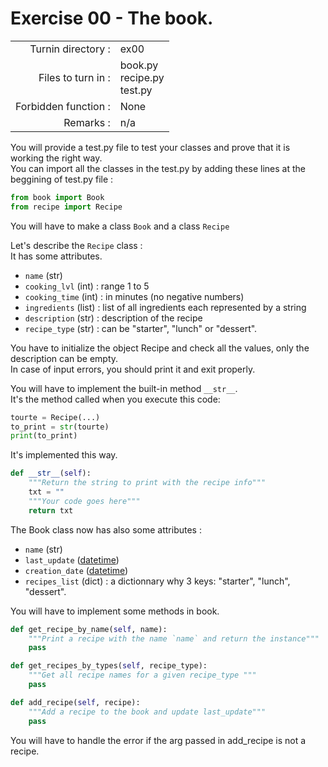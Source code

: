 # Exercise 00 - The book.

|                         |                    |
| -----------------------:| ------------------ |
|   Turnin directory :    |  ex00              |
|   Files to turn in :    |  book.py<br>recipe.py<br>test.py  |
|   Forbidden function :  |  None              |
|   Remarks :             |  n/a               |

You will provide a test.py file to test your classes and prove that it is working the right way.  
You can import all the classes in the test.py by adding these lines at the beggining of test.py file :

```py
from book import Book
from recipe import Recipe
```

You will have to make a class `Book` and a class `Recipe`

Let's describe the `Recipe` class :  
It has some attributes.  
* `name`            (str)  
* `cooking_lvl`     (int) : range 1 to 5  
* `cooking_time`    (int) : in minutes (no negative numbers)  
* `ingredients`     (list) : list of all ingredients each represented by a string  
* `description`     (str) : description of the recipe  
* `recipe_type`     (str) : can be "starter", "lunch" or "dessert".   

You have to initialize the object Recipe and check all the values, only the description can be empty.  
In case of input errors, you should print it and exit properly.

You will have to implement the built-in method `__str__`.  
It's the method called when you execute this code:

```py
tourte = Recipe(...)
to_print = str(tourte)
print(to_print)
```

It's implemented this way.

```py
def __str__(self):
    """Return the string to print with the recipe info"""
    txt = ""
    """Your code goes here"""
    return txt
```

The Book class now has also some attributes :  
* `name`            (str)  
* `last_update`     ([datetime](https://docs.python.org/3/library/datetime.html))  
* `creation_date`   ([datetime](https://docs.python.org/3/library/datetime.html))  
* `recipes_list`    (dict)   : a dictionnary why 3 keys: "starter", "lunch", "dessert".

You will have to implement some methods in book.

```py
def get_recipe_by_name(self, name):
    """Print a recipe with the name `name` and return the instance"""
    pass

def get_recipes_by_types(self, recipe_type):
    """Get all recipe names for a given recipe_type """
    pass

def add_recipe(self, recipe):
    """Add a recipe to the book and update last_update"""
    pass
```

You will have to handle the error if the arg passed in add_recipe is not a recipe.

